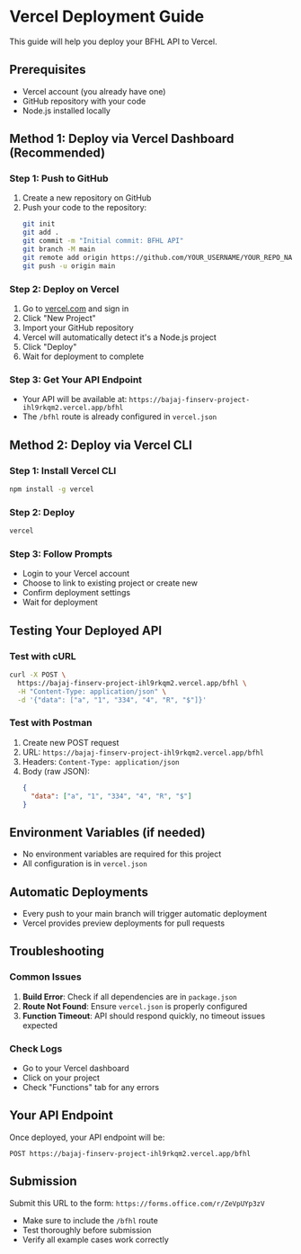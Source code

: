 # Vercel Deployment Guide

This guide will help you deploy your BFHL API to Vercel.

## Prerequisites
- Vercel account (you already have one)
- GitHub repository with your code
- Node.js installed locally

## Method 1: Deploy via Vercel Dashboard (Recommended)

### Step 1: Push to GitHub
1. Create a new repository on GitHub
2. Push your code to the repository:
   ```bash
   git init
   git add .
   git commit -m "Initial commit: BFHL API"
   git branch -M main
   git remote add origin https://github.com/YOUR_USERNAME/YOUR_REPO_NAME.git
   git push -u origin main
   ```

### Step 2: Deploy on Vercel
1. Go to [vercel.com](https://vercel.com) and sign in
2. Click "New Project"
3. Import your GitHub repository
4. Vercel will automatically detect it's a Node.js project
5. Click "Deploy"
6. Wait for deployment to complete

### Step 3: Get Your API Endpoint
- Your API will be available at: `https://bajaj-finserv-project-ihl9rkqm2.vercel.app/bfhl`
- The `/bfhl` route is already configured in `vercel.json`

## Method 2: Deploy via Vercel CLI

### Step 1: Install Vercel CLI
```bash
npm install -g vercel
```

### Step 2: Deploy
```bash
vercel
```

### Step 3: Follow Prompts
- Login to your Vercel account
- Choose to link to existing project or create new
- Confirm deployment settings
- Wait for deployment

## Testing Your Deployed API

### Test with cURL
```bash
curl -X POST \
  https://bajaj-finserv-project-ihl9rkqm2.vercel.app/bfhl \
  -H "Content-Type: application/json" \
  -d '{"data": ["a", "1", "334", "4", "R", "$"]}'
```

### Test with Postman
1. Create new POST request
2. URL: `https://bajaj-finserv-project-ihl9rkqm2.vercel.app/bfhl`
3. Headers: `Content-Type: application/json`
4. Body (raw JSON):
   ```json
   {
     "data": ["a", "1", "334", "4", "R", "$"]
   }
   ```

## Environment Variables (if needed)
- No environment variables are required for this project
- All configuration is in `vercel.json`

## Automatic Deployments
- Every push to your main branch will trigger automatic deployment
- Vercel provides preview deployments for pull requests

## Troubleshooting

### Common Issues
1. **Build Error**: Check if all dependencies are in `package.json`
2. **Route Not Found**: Ensure `vercel.json` is properly configured
3. **Function Timeout**: API should respond quickly, no timeout issues expected

### Check Logs
- Go to your Vercel dashboard
- Click on your project
- Check "Functions" tab for any errors

## Your API Endpoint
Once deployed, your API endpoint will be:
```
POST https://bajaj-finserv-project-ihl9rkqm2.vercel.app/bfhl
```

## Submission
Submit this URL to the form: `https://forms.office.com/r/ZeVpUYp3zV`
- Make sure to include the `/bfhl` route
- Test thoroughly before submission
- Verify all example cases work correctly
